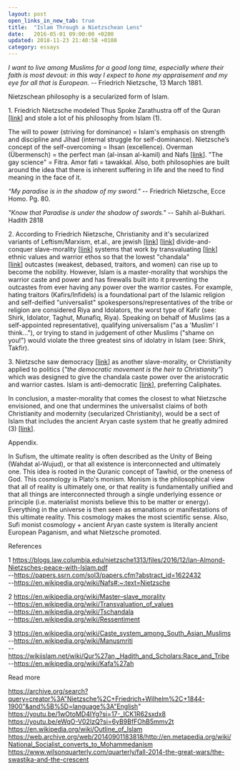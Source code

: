 ```yaml
---
layout: post
open_links_in_new_tab: true
title:  "Islam Through a Nietzschean Lens"
date:   2016-05-01 09:00:00 +0200
updated: 2018-11-23 21:40:58 +0100
category: essays
---
```


_I want to live among Muslims for a good long time, especially where their faith is most devout: in this way I expect to hone my appraisement and my eye for all that is European._ -- Friedrich Nietzsche, 13 March 1881.

Nietzschean philosophy is a secularized form of Islam. 

1\. Friedrich Nietzsche modeled Thus Spoke Zarathustra off of the Quran \[[link](https://papers.ssrn.com/sol3/papers.cfm?abstract_id=1622432)\] and stole a lot of his philosophy from Islam (1).

The will to power (striving for dominance) = Islam's emphasis on strength and discipline and Jihad (internal struggle for self-dominance). Nietzsche’s concept of the self-overcoming = Ihsan (excellence). Overman (Übermensch) = the perfect man (al-insan al-kamil) and Nafs \[[link](https://en.wikipedia.org/wiki/Nafs#:~:text=Nietzsche)\]. "The gay science" = Fitra. Amor fati = tawakkal. Also, both philosophies are built around the idea that there is inherent suffering in life and the need to find meaning in the face of it.

_“My paradise is in the shadow of my sword."_ -- Friedrich Nietzsche, Ecce Homo. Pg. 80.

_"Know that Paradise is under the shadow of swords."_ -- Sahih al-Bukhari. Hadith 2818

2\. According to Friedrich Nietzsche, Christianity and it's secularized variants of Leftism/Marxism, et.al., are jewish \[[link](https://en.wikipedia.org/wiki/Philosophy_of_Friedrich_Nietzsche#Jews,_nationalism_and_European_identity)\] \[[link](http://fs2.american.edu/dfagel/www/genealogy1.htm#:~:text=jews)\] divide-and-conquer slave-morality \[[link](https://en.wikipedia.org/wiki/Master%E2%80%93slave_morality)\] systems that work by transvaluating \[[link](https://en.wikipedia.org/wiki/Transvaluation_of_values)\] ethnic values and warrior ethos so that the lowest "chandala" \[[link](https://en.wikipedia.org/wiki/Tschandala)\] outcastes (weakest, debased, traitors, and women) can rise up to become the nobility. However, Islam is a master-morality that worships the warrior caste and power and has firewalls built into it preventing the outcastes from ever having any power over the warrior castes. For example, hating traitors (Kafirs/Infidels) is a foundational part of the Islamic religion and self-deified "universalist" spokespersons/representatives of the tribe or religion are considered Riya and Idolators, the worst type of Kafir (see: Shirk, Idolator, Taghut, Munafiq, Riya). Speaking on behalf of Muslims (as a self-appointed representative), qualifying universalism ("as a 'Muslim' I think..."), or trying to stand in judgement of other Muslims ("shame on you!") would violate the three greatest sins of idolatry in Islam (see: Shirk, Takfir).

3\. Nietzsche saw democracy \[[link](http://archive.is/ytt7N)\] as another slave-morality, or Christianity applied to politics (_"the democratic movement is the heir to Christianity”_) which was designed to give the chandala caste power over the aristocratic and warrior castes. Islam is anti-democratic \[[link](https://en.m.wikipedia.org/wiki/Islam_and_democracy)\], preferring Caliphates. 

In conclusion, a master-morality that comes the closest to what Nietzsche envisioned, and one that undermines the universalist claims of both Christianity and modernity (secularized Christianity), would be a sect of Islam that includes the ancient Aryan caste system that he greatly admired (3) \[[link](https://en.wikipedia.org/wiki/Caste_system_among_South_Asian_Muslims)\].

Appendix. 

In Sufism, the ultimate reality is often described as the Unity of Being (Wahdat al-Wujud), or that all existence is interconnected and ultimately one. This idea is rooted in the Quranic concept of Tawhid, or the oneness of God. This cosmology is Plato's monism. Monism is the philosophical view that all of reality is ultimately one, or that reality is fundamentally unified and that all things are interconnected through a single underlying essence or principle (i.e. materialist monists believe this to be matter or energy).  Everything in the universe is then seen as emanations or manifestations of this ultimate reality. This cosmology makes the most scientific sense. Also, Sufi monist cosmology + ancient Aryan caste system is literally ancient European Paganism, and what Nietzsche promoted.

References

1 https://blogs.law.columbia.edu/nietzsche1313/files/2016/12/Ian-Almond-Nietzsches-peace-with-Islam.pdf \
\--https://papers.ssrn.com/sol3/papers.cfm?abstract_id=1622432  
\--https://en.wikipedia.org/wiki/Nafs#:~:text=Nietzsche

2 https://en.wikipedia.org/wiki/Master–slave_morality \
\--https://en.wikipedia.org/wiki/Transvaluation_of_values \
\--https://en.wikipedia.org/wiki/Tschandala \
\--https://en.wikipedia.org/wiki/Ressentiment

3 https://en.wikipedia.org/wiki/Caste_system_among_South_Asian_Muslims \
\--https://en.wikipedia.org/wiki/Manusmriti \
\--https://wikiislam.net/wiki/Qur%27an,_Hadith_and_Scholars:Race_and_Tribe \
\--https://en.wikipedia.org/wiki/Kafa%27ah

Read more

https://archive.org/search?query=creator%3A"Nietzsche%2C+Friedrich+Wilhelm%2C+1844-1900"&and%5B%5D=language%3A"English" \
https://youtu.be/1wOtoMD4IYg?si=17-_ICK1R62sxdx8 \
https://youtu.be/eWqO-V02IzQ?si=6yB9BfFOhB5mmv2t \
https://en.wikipedia.org/wiki/Outline_of_Islam \
https://web.archive.org/web/20140901183818/http://en.metapedia.org/wiki/National_Socialist_converts_to_Mohammedanism
https://www.wilsonquarterly.com/quarterly/fall-2014-the-great-wars/the-swastika-and-the-crescent

